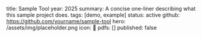 title: Sample Tool
year: 2025
summary: A concise one-liner describing what this sample project does.
tags: [demo, example]
status: active
github: https://github.com/yourname/sample-tool
hero: /assets/img/placeholder.png
icon: 🧰
pdfs: []
published: false